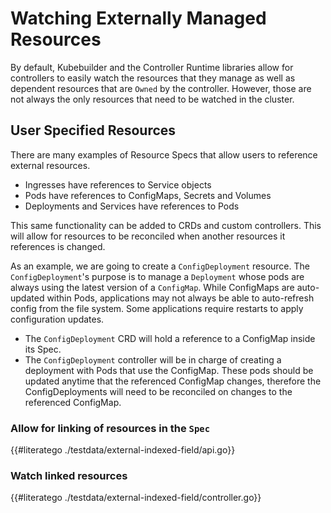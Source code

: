 # Watching Externally Managed Resources

By default, Kubebuilder and the Controller Runtime libraries allow for controllers
to easily watch the resources that they manage as well as dependent resources that are `Owned` by the controller.
However, those are not always the only resources that need to be watched in the cluster.

## User Specified Resources

There are many examples of Resource Specs that allow users to reference external resources.
- Ingresses have references to Service objects
- Pods have references to ConfigMaps, Secrets and Volumes
- Deployments and Services have references to Pods

This same functionality can be added to CRDs and custom controllers.
This will allow for resources to be reconciled when another resources it references is changed.

As an example, we are going to create a `ConfigDeployment` resource.
The `ConfigDeployment`'s purpose is to manage a `Deployment` whose pods are always using the latest version of a `ConfigMap`.
While ConfigMaps are auto-updated within Pods, applications may not always be able to auto-refresh config from the file system.
Some applications require restarts to apply configuration updates.
- The `ConfigDeployment` CRD will hold a reference to a ConfigMap inside its Spec.
- The `ConfigDeployment` controller will be in charge of creating a deployment with Pods that use the ConfigMap.
These pods should be updated anytime that the referenced ConfigMap changes, therefore the ConfigDeployments will need to be reconciled on changes to the referenced ConfigMap.

### Allow for linking of resources in the `Spec`

{{#literatego ./testdata/external-indexed-field/api.go}}

### Watch linked resources

{{#literatego ./testdata/external-indexed-field/controller.go}}
